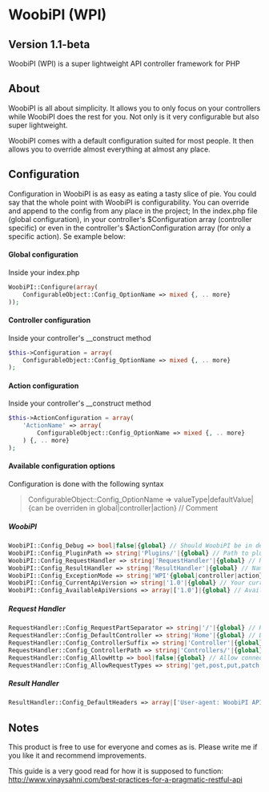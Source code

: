 WoobiPI (WPI)
==================

Version 1.1-beta
-----------
WoobiPI (WPI) is a super lightweight API controller framework for PHP

About
-----------
WoobiPI is all about simplicity. It allows you to only focus on your controllers while WoobiPI does the rest for you. Not only is it very configurable but also super lightweight.

WoobiPI comes with a default configuration suited for most people. It then allows you to override almost everything at almost any place.

Configuration
-----------
Configuration in WoobiPI is as easy as eating a tasty slice of pie. You could say that the whole point with WoobiPI is configurability. You can override and append to the config from any place in the project; In the index.php file (global configuration), in your controller's $Configuration array (controller specific) or even in the controller's $ActionConfiguration array (for only a specific action). Se example below:

#### Global configuration ####
Inside your index.php

```php
WoobiPI::Configure(array(
	ConfigurableObject::Config_OptionName => mixed {, .. more}
));
```

#### Controller configuration ####
Inside your controller's __construct method

```php
$this->Configuration = array(
	ConfigurableObject::Config_OptionName => mixed {, .. more}
);
```

#### Action configuration ####
Inside your controller's __construct method

```php
$this->ActionConfiguration = array(
	'ActionName' => array(
		ConfigurableObject::Config_OptionName => mixed {, .. more}
	) {, .. more}
);
```

#### Available configuration options ####
Configuration is done with the following syntax
> ConfigurableObject::Config_OptionName => valueType|defaultValue|{can be overriden in global|controller|action} // Comment

##### WoobiPI #####
```php
WoobiPI::Config_Debug => bool|false|{global} // Should WoobiPI be in debug mode
WoobiPI::Config_PluginPath => string|'Plugins/'|{global} // Path to plugins
WoobiPI::Config_RequestHandler => string|'RequestHandler'|{global} // Name of request handler class (allows you to override the requesthandler if you want more functionality)
WoobiPI::Config_ResultHandler => string|'ResultHandler'|{global} // Name of the result handle class (allows you to override the resulthandler if you want more functionality)
WoobiPI::Config_ExceptionMode => string|'WPI'{global|controller|action} // How exceptions are handled (name of result type) i.e. 'Json' would handle exceptions using Json
WoobiPI::Config_CurrentApiVersion => string|'1.0'|{global} // Your current API version (if no version is specified in the url - this will be used)
WoobiPI::Config_AvailableApiVersions => array|['1.0']|{global} // Available versions of your API (put named folders in the Controllers folder with names excactly like in this array)
```

##### Request Handler #####
```php
RequestHandler::Config_RequestPartSeparator => string|'/'|{global} // How to split the request string (default is /(Version)/(Controller)/(Action)/(.. more parameters separated by value specified here))
RequestHandler::Config_DefaultController => string|'Home'|{global} // Default controller if none is specified
RequestHandler::Config_ControllerSuffix => string|'Controller'|{global} // Controller class name suffix
RequestHandler::Config_ControllerPath => string|'Controllers/'|{global} // Path to controllers
RequestHandler::Config_AllowHttp => bool|false|{global} // Allow connections to the API without https
RequestHandler::Config_AllowRequestTypes => string|'get,post,put,patch,delete'|{global|controller|action} // Comma separated request types
```

##### Result Handler #####
```php
ResultHandler::Config_DefaultHeaders => array|['User-agent: WoobiPI API ' . WOOBIPI_VERSION]|{global|controller|action} // Default headers to set when responding
```

Notes
-----------
This product is free to use for everyone and comes as is. Please write me if you like it and recommend improvements.

This guide is a very good read for how it is supposed to function: http://www.vinaysahni.com/best-practices-for-a-pragmatic-restful-api
